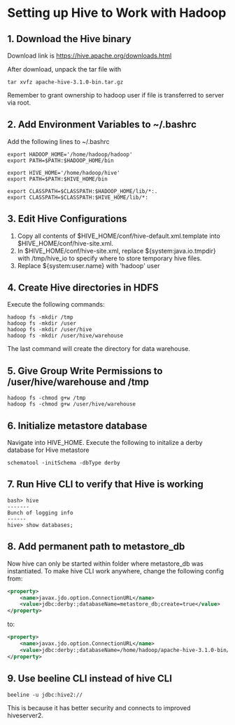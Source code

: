 # Setting up Hive to Work with Hadoop

## 1. Download the Hive binary

Download link is https://hive.apache.org/downloads.html

After download, unpack the tar file with
```
tar xvfz apache-hive-3.1.0-bin.tar.gz
```

Remember to grant ownership to hadoop user if file is transferred to server via root.

## 2. Add Environment Variables to ~/.bashrc
Add the following lines to ~/.bashrc
```
export HADOOP_HOME='/home/hadoop/hadoop'
export PATH=$PATH:$HADOOP_HOME/bin

export HIVE_HOME='/home/hadoop/hive'
export PATH=$PATH:$HIVE_HOME/bin

export CLASSPATH=$CLASSPATH:$HADOOP_HOME/lib/*:.
export CLASSPATH=$CLASSPATH:$HIVE_HOME/lib/*:
```

## 3. Edit Hive Configurations
1. Copy all contents of $HIVE_HOME/conf/hive-default.xml.template into $HIVE_HOME/conf/hive-site.xml.
2. In $HIVE_HOME/conf/hive-site.xml, replace ${system:java.io.tmpdir} with /tmp/hive_io to specify where to store temporary hive files.
3. Replace ${system:user.name} with 'hadoop' user

## 4. Create Hive directories in HDFS
Execute the following commands:
```
hadoop fs -mkdir /tmp
hadoop fs -mkdir /user
hadoop fs -mkdir /user/hive
hadoop fs -mkdir /user/hive/warehouse
```

The last command will create the directory for data warehouse.

## 5. Give Group Write Permissions to /user/hive/warehouse and /tmp
```
hadoop fs -chmod g+w /tmp
hadoop fs -chmod g+w /user/hive/warehouse
```

## 6. Initialize metastore database
Navigate into HIVE_HOME.
Execute the following to initalize a derby database for Hive metastore
```
schematool -initSchema -dbType derby
```

## 7. Run Hive CLI to verify that Hive is working
```
bash> hive
-------
Bunch of logging info
------
hive> show databases;
```

## 8. Add permanent path to metastore_db
Now hive can only be started within folder where metastore_db was instantiated. To make hive CLI work anywhere, change the following config from:
```xml
<property>
    <name>javax.jdo.option.ConnectionURL</name>
    <value>jdbc:derby:;databaseName=metastore_db;create=true</value>
</property>
```
to:
```xml
<property>
    <name>javax.jdo.option.ConnectionURL</name>
    <value>jdbc:derby:;databaseName=/home/hadoop/apache-hive-3.1.0-bin/metastore_db;create=true</value>
</property>
```

## 9. Use beeline CLI instead of hive CLI
```
beeline -u jdbc:hive2://
```

This is because it has better security and connects to improved hiveserver2.
